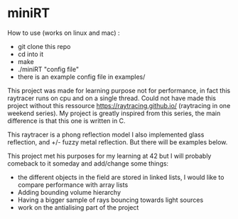 # miniRT

How to use (works on linux and mac) :
- git clone this repo
- cd into it
- make
- ./miniRT "config file"
- there is an example config file in examples/


This project was made for learning purpose not for performance, in fact this raytracer runs on cpu and on a single thread.
Could not have made this project without this ressource https://raytracing.github.io/ (raytracing in one weekend series).
My project is greatly inspired from this series, the main difference is that this one is written in C.

This raytracer is a phong reflection model I also implemented glass reflection, and +/- fuzzy metal reflection. 
But there will be examples below.

This project met his purposes for my learning at 42 but I will probably comeback to it someday and add/change some things:
- the different objects in the field are stored in linked lists, I would like to compare performance with array lists
- Adding bounding volume hierarchy
- Having a bigger sample of rays bouncing towards light sources
- work on the antialising part of the project




